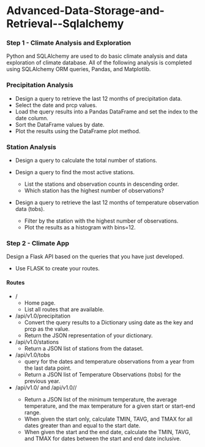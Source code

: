 # Advanced-Data-Storage-and-Retrieval--Sqlalchemy

### Step 1 - Climate Analysis and Exploration

Python and SQLAlchemy are used to do basic climate analysis and data exploration of climate database. All of the following analysis is completed using SQLAlchemy ORM queries, Pandas, and Matplotlib.

### Precipitation Analysis

* Design a query to retrieve the last 12 months of precipitation data.
* Select the date and prcp values.
* Load the query results into a Pandas DataFrame and set the index to the date column.
* Sort the DataFrame values by date.
* Plot the results using the DataFrame plot method.

### Station Analysis

* Design a query to calculate the total number of stations.
* Design a query to find the most active stations.
  * List the stations and observation counts in descending order.
  * Which station has the highest number of observations?

* Design a query to retrieve the last 12 months of temperature observation data (tobs).
  * Filter by the station with the highest number of observations.
  * Plot the results as a histogram with bins=12.

### Step 2 - Climate App

Design a Flask API based on the queries that you have just developed.
* Use FLASK to create your routes.
#### Routes
* /
  * Home page.
  * List all routes that are available.
* /api/v1.0/precipitation
  * Convert the query results to a Dictionary using date as the key and prcp as the value.
  * Return the JSON representation of your dictionary.
* /api/v1.0/stations
  * Return a JSON list of stations from the dataset.
* /api/v1.0/tobs
  * query for the dates and temperature observations from a year from the last data point.
  * Return a JSON list of Temperature Observations (tobs) for the previous year.
* /api/v1.0/<start> and /api/v1.0/<start>/<end>
  * Return a JSON list of the minimum temperature, the average temperature, and the max temperature for a given start or start-end range.
  * When given the start only, calculate TMIN, TAVG, and TMAX for all dates greater than and equal to the start date.
  * When given the start and the end date, calculate the TMIN, TAVG, and TMAX for dates between the start and end date inclusive.





